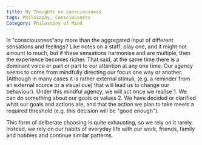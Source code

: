 ```yaml
---
title: My Thoughts on consciousness
tags: Philosophy, Consciousness
Category: Philosophy of Mind
---
```



Is "consciousness"any more than the aggregated input of different sensations and feelings? Like notes on a staff; play one, and it might not amount to much, but if these sensations harmonise and are multiple, then the experience becomes richer. That said, at the same time there is a dominant voice or part or part to our attention at any one time. Our agency seems to come from mindfully directing our focus one way or another. (Although in many cases it is rather external stimuli, (e.g. a reminder from an external source or a visual cue) that will lead us to change our behaviour). Under this mindful agency, we will act once we realise 1. We can do something about our goals or values 2. We have decided or clarified what our goals and actions are, and that the action we plan to take meets a required threshold (e.g. this decision will be "good enough").

This form of delberate choosing is quite exhausting, so we rely on it rarely. Instead, we rely on our habits of everyday life with our work, friends, family and hobbies and continue similar patterns.
